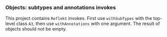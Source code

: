 ### Objects: subtypes and annotations invokes

This project contains `Reflekt` invokes. 
First use `withSubTypes` with the top-level class `A3`, 
then use `withAnnotations` with one argument. The result of objects should not be empty.
